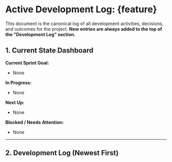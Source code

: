 # Active Development Log: {feature}

This document is the canonical log of all development activities, decisions, and outcomes for the project. **New entries are always added to the top of the "Development Log" section.**

## 1. Current State Dashboard

**Current Sprint Goal:** 
*   None

**In Progress:**
*   None

**Next Up:**
*   None

**Blocked / Needs Attention:**
*   None

---

## 2. Development Log (Newest First)

